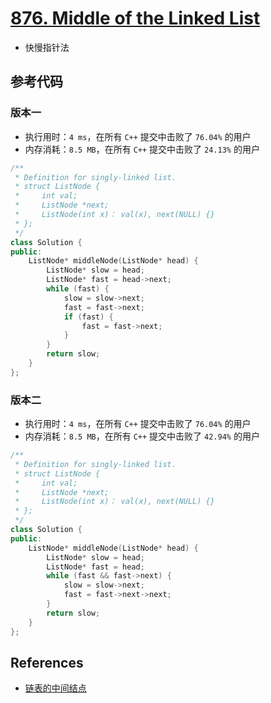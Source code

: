# [876. Middle of the Linked List](https://leetcode-cn.com/problems/middle-of-the-linked-list/)

- 快慢指针法

## 参考代码

### 版本一

- 执行用时：`4 ms`，在所有 `C++` 提交中击败了 `76.04%` 的用户
- 内存消耗：`8.5 MB`，在所有 `C++` 提交中击败了 `24.13%` 的用户

```c++
/**
 * Definition for singly-linked list.
 * struct ListNode {
 *     int val;
 *     ListNode *next;
 *     ListNode(int x)： val(x), next(NULL) {}
 * };
 */
class Solution {
public:
    ListNode* middleNode(ListNode* head) {
        ListNode* slow = head;
        ListNode* fast = head->next;
        while (fast) {
            slow = slow->next;
            fast = fast->next;
            if (fast) {
                fast = fast->next;
            }
        }
        return slow;
    }
};
```

### 版本二

- 执行用时：`4 ms`，在所有 `C++` 提交中击败了 `76.04%` 的用户
- 内存消耗：`8.5 MB`，在所有 `C++` 提交中击败了 `42.94%` 的用户

```c++
/**
 * Definition for singly-linked list.
 * struct ListNode {
 *     int val;
 *     ListNode *next;
 *     ListNode(int x)： val(x), next(NULL) {}
 * };
 */
class Solution {
public:
    ListNode* middleNode(ListNode* head) {
        ListNode* slow = head;
        ListNode* fast = head;
        while (fast && fast->next) {
            slow = slow->next;
            fast = fast->next->next;
        }
        return slow;
    }
};
```

## References

- [链表的中间结点](https://leetcode-cn.com/problems/middle-of-the-linked-list/solution/lian-biao-de-zhong-jian-jie-dian-by-leetcode/)

